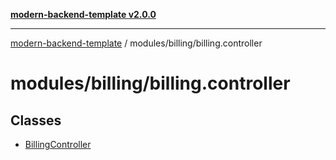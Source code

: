 [**modern-backend-template v2.0.0**](../../../README.md)

***

[modern-backend-template](../../../modules.md) / modules/billing/billing.controller

# modules/billing/billing.controller

## Classes

- [BillingController](classes/BillingController.md)
